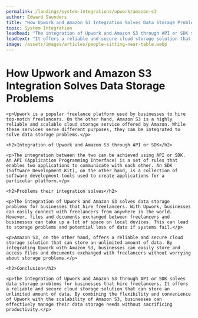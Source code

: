 ```yaml
---
permalink: /landings/system-integrations/upwork/amazon-s3
author: Edward Saunders
title: "How Upwork and Amazon S3 Integration Solves Data Storage Problems"
topic: System Integration
leadhead: "The integration of Upwork and Amazon S3 through API or SDK solves data storage problems for businesses that hire freelancers"
leadtext: "It offers a reliable and secure cloud storage solution that can store an unlimited amount of data. By combining the flexibility and convenience of Upwork with the scalability of Amazon S3, businesses can effectively manage their data storage needs without sacrificing productivity."
image: /assets/images/articles/people-sitting-near-table.webp
---
```

<div class="arttext">    <h1>How Upwork and Amazon S3 Integration Solves Data Storage Problems</h1>
    
    <p>Upwork is a popular freelance platform used by businesses to hire top-notch freelancers. On the other hand, Amazon S3 is a highly reliable and scalable cloud storage service offered by Amazon. While these services serve different purposes, they can be integrated to solve data storage problems.</p>
    
    <h2>Integration of Upwork and Amazon S3 through API or SDK</h2>
    
    <p>The integration between the two can be achieved using API or SDK. An API (Application Programming Interface) is a set of rules that enables two applications to communicate with each other. An SDK (Software Development Kit), on the other hand, is a collection of software development tools used to create applications for a particular platform.</p>
    
    <h2>Problems their integration solves</h2>
    
    <p>The integration of Upwork and Amazon S3 solves data storage problems for businesses that hire freelancers. With Upwork, businesses can easily connect with freelancers from anywhere in the world. However, files and documents exchanged between freelancers and businesses can take up a lot of space on local devices. This can lead to storage problems and potential loss of data if systems fail.</p>
    
    <p>Amazon S3, on the other hand, offers a reliable and secure cloud storage solution that can store an unlimited amount of data. By integrating Upwork with Amazon S3, businesses can easily store and access files and documents exchanged with freelancers without worrying about storage problems.</p>
    
    <h2>Conclusion</h2>

    <p>The integration of Upwork and Amazon S3 through API or SDK solves data storage problems for businesses that hire freelancers. It offers a reliable and secure cloud storage solution that can store an unlimited amount of data. By combining the flexibility and convenience of Upwork with the scalability of Amazon S3, businesses can effectively manage their data storage needs without sacrificing productivity.</p>
    
</div>